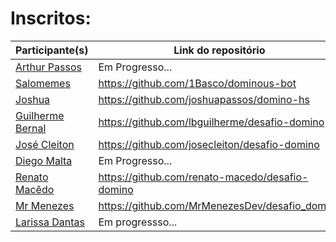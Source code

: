 # Inscritos:

| Participante(s)  | Link do repositório |
| ---------------- | ------------------- |
| [Arthur Passos](https://github.com/Tutuviz) | Em Progresso... |
| [Salomemes](https://github.com/1Basco) | https://github.com/1Basco/dominous-bot |
| [Joshua](https://github.com/joshuapassos) | https://github.com/joshuapassos/domino-hs |
| [Guilherme Bernal](https://github.com/lbguilherme) | https://github.com/lbguilherme/desafio-domino |
| [José Cleiton](https://github.com/josecleiton) | https://github.com/josecleiton/desafio-domino |
| [Diego Malta](https://github.com/josecleiton) | Em Progresso... |
| [Renato Macêdo](https://github.com/renato-macedo) | https://github.com/renato-macedo/desafio-domino
| [Mr Menezes](https://github.com/MrMenezesDev) | https://github.com/MrMenezesDev/desafio_domino |
| [Larissa Dantas](https://github.com/RikoKami) | Em progressso... |

